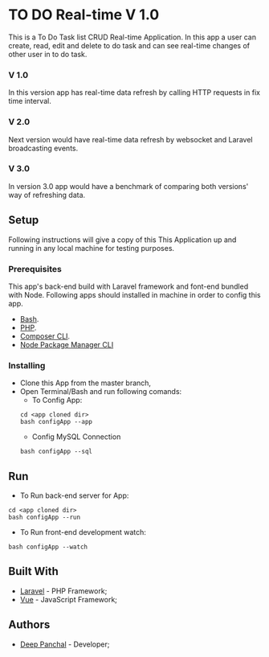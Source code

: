 # TO DO Real-time V 1.0
This is a To Do Task list CRUD Real-time Application. In this app a user can create, read, edit and delete to do task and can see real-time changes of other user in to do task.

### V 1.0
   In this version app has real-time data refresh by calling HTTP requests in fix time interval.
### V 2.0
   Next version would have real-time data refresh by websocket and Laravel broadcasting events. 
### V 3.0
   In version 3.0 app would have a benchmark of comparing both versions' way of refreshing data. 

## Setup
Following instructions will give a copy of this This Application up and running in any local machine for testing purposes.

### Prerequisites

This app's back-end build with Laravel framework and font-end bundled with Node.
Following apps should installed in machine in order to config this app.

- [Bash](https://www.gnu.org/software/bash/).
- [PHP](https://www.php.net/downloads.php).
- [Composer CLI](https://getcomposer.org/download/).
- [Node Package Manager CLI](https://nodejs.org/en/download/)

### Installing
- Clone this App from the master branch,
- Open Terminal/Bash and run following comands:
  - To Config App:
  ```
  cd <app cloned dir>
  bash configApp --app
  ```
  - Config MySQL Connection
  ```
  bash configApp --sql
  ```
## Run
  - To Run back-end server for App:
  ```
  cd <app cloned dir>
  bash configApp --run
  ```
  - To Run front-end development watch:
  ```
  bash configApp --watch
  ```

## Built With

* [Laravel](https://laravel.com/) - PHP Framework;
* [Vue](https://vuejs.org/) - JavaScript Framework;

## Authors

* [Deep Panchal](http://deeppanchal.com/) - Developer;
